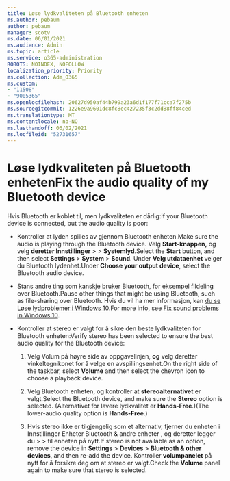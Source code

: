 ```yaml
---
title: Løse lydkvaliteten på Bluetooth enheten
ms.author: pebaum
author: pebaum
manager: scotv
ms.date: 06/01/2021
ms.audience: Admin
ms.topic: article
ms.service: o365-administration
ROBOTS: NOINDEX, NOFOLLOW
localization_priority: Priority
ms.collection: Adm_O365
ms.custom:
- "11508"
- "9005365"
ms.openlocfilehash: 20627d950af44b799a23a6d1f177f71cca7f275b
ms.sourcegitcommit: 1226e9a9601dc8fc8ec427235f3c2dd88ff84ced
ms.translationtype: MT
ms.contentlocale: nb-NO
ms.lasthandoff: 06/02/2021
ms.locfileid: "52731657"
---
```

# <a name="fix-the-audio-quality-of-my-bluetooth-device"></a><span data-ttu-id="26229-102">Løse lydkvaliteten på Bluetooth enheten</span><span class="sxs-lookup"><span data-stu-id="26229-102">Fix the audio quality of my Bluetooth device</span></span>

<span data-ttu-id="26229-103">Hvis Bluetooth er koblet til, men lydkvaliteten er dårlig:</span><span class="sxs-lookup"><span data-stu-id="26229-103">If your Bluetooth device is connected, but the audio quality is poor:</span></span>

- <span data-ttu-id="26229-104">Kontroller at lyden spilles av gjennom Bluetooth enheten.</span><span class="sxs-lookup"><span data-stu-id="26229-104">Make sure the audio is playing through the Bluetooth device.</span></span> <span data-ttu-id="26229-105">Velg **Start-knappen,** og velg **deretter Innstillinger**  >    >  **Systemlyd**.</span><span class="sxs-lookup"><span data-stu-id="26229-105">Select the **Start** button, and then select **Settings** > **System** > **Sound**.</span></span> <span data-ttu-id="26229-106">Under **Velg utdataenhet** velger du Bluetooth lydenhet.</span><span class="sxs-lookup"><span data-stu-id="26229-106">Under **Choose your output device**, select the Bluetooth audio device.</span></span>

- <span data-ttu-id="26229-107">Stans andre ting som kanskje bruker Bluetooth, for eksempel fildeling over Bluetooth.</span><span class="sxs-lookup"><span data-stu-id="26229-107">Pause other things that might be using Bluetooth, such as file-sharing over Bluetooth.</span></span> <span data-ttu-id="26229-108">Hvis du vil ha mer informasjon, kan [du se Løse lydproblemer i Windows 10](https://support.microsoft.com/en-us/help/4026994).</span><span class="sxs-lookup"><span data-stu-id="26229-108">For more info, see [Fix sound problems in Windows 10](https://support.microsoft.com/en-us/help/4026994).</span></span>

- <span data-ttu-id="26229-109">Kontroller at stereo er valgt for å sikre den beste lydkvaliteten for Bluetooth enheten:</span><span class="sxs-lookup"><span data-stu-id="26229-109">Verify stereo has been selected to ensure the best audio quality for the Bluetooth device:</span></span>
    1. <span data-ttu-id="26229-110">Velg Volum på høyre side av oppgavelinjen, **og** velg deretter vinkeltegnikonet for å velge en avspillingsenhet.</span><span class="sxs-lookup"><span data-stu-id="26229-110">On the right side of the taskbar, select **Volume** and then select the chevron icon to choose a playback device.</span></span>

    1. <span data-ttu-id="26229-111">Velg Bluetooth enheten, og kontroller at **stereoalternativet** er valgt.</span><span class="sxs-lookup"><span data-stu-id="26229-111">Select the Bluetooth device, and make sure the **Stereo** option is selected.</span></span> <span data-ttu-id="26229-112">(Alternativet for lavere lydkvalitet er **Hands-Free**.)</span><span class="sxs-lookup"><span data-stu-id="26229-112">(The lower-audio quality option is **Hands-Free**.)</span></span>

    1. <span data-ttu-id="26229-113">Hvis stereo ikke er tilgjengelig som et alternativ, fjerner du enheten i Innstillinger Enheter Bluetooth & andre enheter , og deretter legger du  >    >  til enheten på nytt.</span><span class="sxs-lookup"><span data-stu-id="26229-113">If stereo is not available as an option, remove the device in **Settings** > **Devices** > **Bluetooth & other devices**, and then re-add the device.</span></span> <span data-ttu-id="26229-114">Kontroller **volumpanelet** på nytt for å forsikre deg om at stereo er valgt.</span><span class="sxs-lookup"><span data-stu-id="26229-114">Check the **Volume** panel again to make sure that stereo is selected.</span></span>

